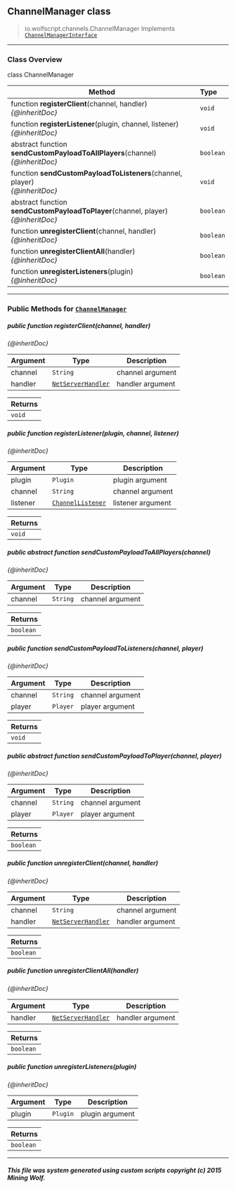 ## ChannelManager __class__

>io.wolfscript.channels.ChannelManager
>Implements [`ChannelManagerInterface`](ChannelManagerInterface.md)

---

### Class Overview

class ChannelManager

Method | Type   
--- | :--- 
 function __registerClient__(channel, handler) <br> _{@inheritDoc}_ | `void`
 function __registerListener__(plugin, channel, listener) <br> _{@inheritDoc}_ | `void`
abstract function __sendCustomPayloadToAllPlayers__(channel) <br> _{@inheritDoc}_ | `boolean`
 function __sendCustomPayloadToListeners__(channel, player) <br> _{@inheritDoc}_ | `void`
abstract function __sendCustomPayloadToPlayer__(channel, player) <br> _{@inheritDoc}_ | `boolean`
 function __unregisterClient__(channel, handler) <br> _{@inheritDoc}_ | `boolean`
 function __unregisterClientAll__(handler) <br> _{@inheritDoc}_ | `boolean`
 function __unregisterListeners__(plugin) <br> _{@inheritDoc}_ | `boolean`



---


### Public Methods for [`ChannelManager`](ChannelManager.md)

##### <a id='registerclient'></a>public  function __registerClient__(channel, handler)

_{@inheritDoc}_

Argument | Type | Description  
--- | --- | --- 
channel | `String` | channel argument
handler | [`NetServerHandler`](../api/NetServerHandler.md) | handler argument

Returns | 
--- | 
`void` |


##### <a id='registerlistener'></a>public  function __registerListener__(plugin, channel, listener)

_{@inheritDoc}_

Argument | Type | Description  
--- | --- | --- 
plugin | `Plugin` | plugin argument
channel | `String` | channel argument
listener | [`ChannelListener`](ChannelListener.md) | listener argument

Returns | 
--- | 
`void` |


##### <a id='sendcustompayloadtoallplayers'></a>public abstract function __sendCustomPayloadToAllPlayers__(channel)

_{@inheritDoc}_

Argument | Type | Description  
--- | --- | --- 
channel | `String` | channel argument

Returns | 
--- | 
`boolean` |


##### <a id='sendcustompayloadtolisteners'></a>public  function __sendCustomPayloadToListeners__(channel, player)

_{@inheritDoc}_

Argument | Type | Description  
--- | --- | --- 
channel | `String` | channel argument
player | `Player` | player argument

Returns | 
--- | 
`void` |


##### <a id='sendcustompayloadtoplayer'></a>public abstract function __sendCustomPayloadToPlayer__(channel, player)

_{@inheritDoc}_

Argument | Type | Description  
--- | --- | --- 
channel | `String` | channel argument
player | `Player` | player argument

Returns | 
--- | 
`boolean` |


##### <a id='unregisterclient'></a>public  function __unregisterClient__(channel, handler)

_{@inheritDoc}_

Argument | Type | Description  
--- | --- | --- 
channel | `String` | channel argument
handler | [`NetServerHandler`](../api/NetServerHandler.md) | handler argument

Returns | 
--- | 
`boolean` |


##### <a id='unregisterclientall'></a>public  function __unregisterClientAll__(handler)

_{@inheritDoc}_

Argument | Type | Description  
--- | --- | --- 
handler | [`NetServerHandler`](../api/NetServerHandler.md) | handler argument

Returns | 
--- | 
`boolean` |


##### <a id='unregisterlisteners'></a>public  function __unregisterListeners__(plugin)

_{@inheritDoc}_

Argument | Type | Description  
--- | --- | --- 
plugin | `Plugin` | plugin argument

Returns | 
--- | 
`boolean` |


---


##### This file was system generated using custom scripts copyright (c) 2015 Mining Wolf.
	

